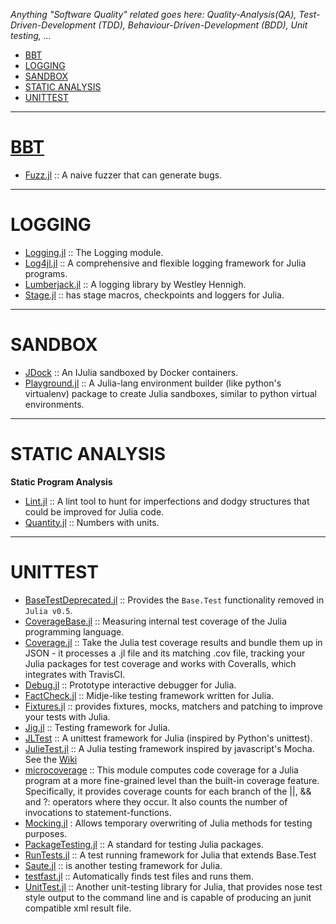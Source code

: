 *Anything "Software Quality" related goes here: Quality-Analysis(QA), Test-Driven-Development (TDD), Behaviour-Driven-Development (BDD), Unit testing, ...*

+ [BBT](#bbt)
+ [LOGGING](#logging)
+ [SANDBOX](#sandbox)
+ [STATIC ANALYSIS](#static-analysis)
+ [UNITTEST](#unittest)

----

# [BBT](http://en.wikipedia.org/wiki/Black-box_testing)
+ [Fuzz.jl](https://github.com/danluu/Fuzz.jl) :: A naive fuzzer that can generate bugs.

----

# LOGGING
+ [Logging.jl](https://github.com/kmsquire/Logging.jl) :: The Logging module.
+ [Log4jl.jl](https://github.com/wildart/Log4jl.jl) :: A comprehensive and flexible logging framework for Julia programs.
+ [Lumberjack.jl](https://github.com/forio/Lumberjack.jl) :: A logging library by Westley Hennigh.
+ [Stage.jl](https://github.com/saltpork/Stage.jl) :: has stage macros, checkpoints and loggers for Julia.

----

# SANDBOX
+ [JDock](https://github.com/amitmurthy/JDock) :: An IJulia sandboxed by Docker containers.
+ [Playground.jl](https://github.com/Rory-Finnegan/Playground.jl) :: A Julia-lang environment builder (like python's virtualenv) package to create Julia sandboxes, similar to python virtual environments.

----

# STATIC ANALYSIS
__Static Program Analysis__
+ [Lint.jl](https://github.com/tonyhffong/Lint.jl) :: A lint tool to hunt for imperfections and dodgy structures that could be improved for Julia code.
+ [Quantity.jl](https://github.com/rephorm/Quantity.jl) :: Numbers with units.


----

# UNITTEST 
+ [BaseTestDeprecated.jl](https://github.com/IainNZ/BaseTestDeprecated.jl) :: Provides the `Base.Test` functionality removed in `Julia v0.5`.
+ [CoverageBase.jl](https://github.com/timholy/CoverageBase.jl) :: Measuring internal test coverage of the Julia programming language.
+ [Coverage.jl](https://github.com/IainNZ/Coverage.jl) :: Take the Julia test coverage results and bundle them up in JSON - it processes a .jl file and its matching .cov file, tracking your Julia packages for test coverage and works with Coveralls, which integrates with TravisCI.
+ [Debug.jl](https://github.com/toivoh/Debug.jl) :: Prototype interactive debugger for Julia.
+ [FactCheck.jl](https://github.com/zachallaun/FactCheck.jl) :: Midje-like testing framework written for Julia.
+ [Fixtures.jl](https://github.com/burrowsa/Fixtures.jl) :: provides fixtures, mocks, matchers and patching to improve your tests with Julia.
+ [Jig.jl](https://github.com/milktrader/Jig.jl) :: Testing framework for Julia.
+ [JLTest](https://github.com/smangano/JLTest) :: A unittest framework for Julia (inspired by Python's unittest).
+ [JulieTest.jl](https://github.com/arypurnomoz/JulieTest.jl) :: A Julia testing framework inspired by javascript's Mocha. See the [Wiki](https://github.com/arypurnomoz/JulieTest.jl/wiki)
+ [microcoverage](https://github.com/StephenVavasis/microcoverage) :: This module computes code coverage for a Julia program at a more fine-grained level than the built-in coverage feature. Specifically, it provides coverage counts for each branch of the ||, && and ?: operators where they occur. It also counts the number of invocations to statement-functions.
+ [Mocking.jl](https://github.com/invenia/Mocking.jl) : Allows temporary overwriting of Julia methods for testing purposes.
+ [PackageTesting.jl](https://github.com/johnmyleswhite/PackageTesting.jl) :: A standard for testing Julia packages.
+ [RunTests.jl](https://github.com/burrowsa/RunTests.jl) :: A test running framework for Julia that extends Base.Test
+ [Saute.jl](https://github.com/milktrader/Saute.jl) :: is another testing framework for Julia.
+ [testfast.jl](https://github.com/Veraticus/testfast.jl) :: Automatically finds test files and runs them.
+ [UnitTest.jl](https://github.com/analyzere/UnitTest.jl) :: Another unit-testing library for Julia, that provides nose test style output to the command line and is capable of producing an junit compatible xml result file.


